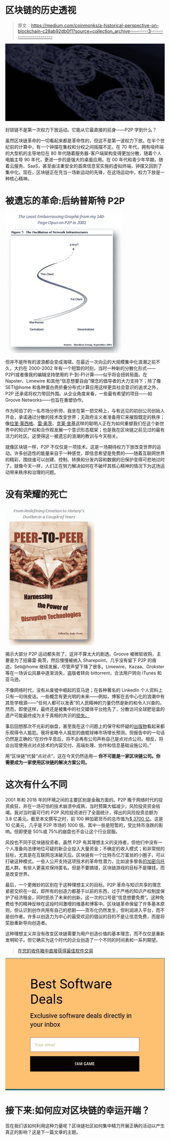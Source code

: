 # 区块链的历史透视

> 原文：<https://medium.com/coinmonks/a-historical-perspective-on-blockchain-c28ab92db0f1?source=collection_archive---------3----------------------->

![](img/fd42f6e3998eca58640cb68ffccab774.png)

封锁链不是第一次权力下放运动。它能从它最直接的前身——P2P 学到什么？

虽然区块链革命的一切看起来都是革命性的，但这不是第一波权力下放。在半个世纪前的计算中，有一个钟摆在集权和分权之间摇摆不定。在 70 年代，拥有哑终端的大型机的主导地位在 80 年代随着服务器-客户端架构变得更加分散，随着个人电脑主导 90 年代，更进一步的是强大的桌面应用。在 00 年代和青少年早期，随着云服务、SaaS，甚至由注重安全的首席信息官实施的虚拟终端，钟摆又回到了集中化。现在，区块链正在充当一场新运动的先锋，在这场运动中，权力下放是一种核心精神。

# 被遗忘的革命:后纳普斯特 P2P

![](img/5bcaf6600087b18c6c4dd705f69c93b3.png)

但并不是所有的波浪都会变成海啸。在最近一次向云的大规模集中化浪潮之前不久，大约在 2000-2002 年有一个短暂的时刻，当时一种新的分散化形式——P2P(或者像我的编辑坚持使用的 P-到-P)计算——似乎将会扭转局面。在 Napster、Limewire 和其他“信息想要自由”理念的倡导者的大力支持下；除了像 SETI@home 和各种蛋白质折叠分布式计算应用这样更具社会意识的追求之外，P2P 还承诺将权力带回外围。从企业角度来看，一些最有希望的项目——如 Groove Networks——也旨在重塑协作。

作为阿伯丁的一名市场分析师，我坐在第一把交椅上，与有远见的初创公司创始人开会，承诺通过分散的技术改变世界；无政府主义者准备用它来摧毁既定的秩序；像[拉里·莱西格](https://en.wikipedia.org/wiki/Lawrence_Lessig)、[雷·奥茨](https://en.wikipedia.org/wiki/Ray_Ozzie)、[克莱·舍基](https://en.wikipedia.org/wiki/Clay_Shirky)这样的聪明人正在为如何重塑我们在这个新世界中的知识产权和合作观发展一个意识形态框架；也是我在区块链之前见过的最有活力的社区。这使得这一被遗忘的浪潮的教训与今天相关。

就像区块链一样，P2P 不仅仅是一项技术。这是一场期待权力下放改变世界的运动。许多创造性的能量来自于一种感觉，即信息希望是免费的——随着互联网世界的精彩，围绕谁可以创建、控制、转换和分发内容和数据的旧保护变得可悲地过时了。就像今天一样，人们正在努力解决如何在不破坏其核心精神的情况下为这场运动带来秩序和治理的问题。

# 没有荣耀的死亡

![](img/452ac60d01fe349490cbff401250dc0c.png)

揭示大部分 P2P 运动都失败了，这并不算太大的剧透。Groove 被微软收购，主要是为了招募雷·奥茨，然后慢慢被纳入 Sharepoint，几乎没有留下 P2P 的痕迹。Seti@home 继续发展，尽管声望下降了很多。Limewire、Kazaa、Grokster 等在一场诉讼风暴中逐渐消失，盗版者转向 bittorrent，合法用户转向 iTunes 和亚马逊。

不像网络时代，没有从废墟中崛起的亚马逊；在各种著名的 LinkedIn 个人资料上只有一句俏皮话。一些概念有更光明的未来——例如，博客在去中心化的浪潮中有其哲学根源——“任何人都可以发表”的人民精神的力量仍然是新的和令人兴奋的。然而，即使这样，最终还是被集中的社交媒体平台抢先了，分散访问全球肥皂盒的遗产可能最终成为关于真相的共识的[损失。](https://goo.gl/AMJC5x)

事后回想那次不光彩的崩盘，甚至我在这个问题上的保守和怀疑的[出版物](https://web.archive.org/web/20040528044133/http:/www.aberdeen.com:80/ab_company/hottopics/p2p/)看起来都乐观得令人尴尬。我将省略令人尴尬的曲棍球棒市场增长预测。但报告中的一句话仍然是正确的:“在炒作平息后，将不会再有公司声称自己是点对点公司。相反，将会出现使用点对点技术的内容交付、高端处理、协作和信息基础设施公司。”

用“区块链”代替“点对点”，这在今天仍然适用— **你不可能是一家区块链公司。你需要成为一家使用区块链的解决方案公司。**

# 这次有什么不同

2001 年和 2018 年的环境之间的主要区别是金融方面的。P2P 晚于网络时代的投资疯狂，并在一场可怕的技术崩溃中成熟，当时预算大幅减少，风险投资资金枯竭。我对当时最可行的 P2P 风险投资进行了全面统计，得出的风险投资总额为 3.8 亿美元。截至本文撰写之时，前 100 种加密货币的总市值为[$ 3700 亿](https://coinmarketcap.com/)。这是 10 亿美元，几乎是 P2P 市场的 1000 倍。其中一些是短暂的，受比特币涨跌的影响。但即使是 50%或 75%的崩盘也不会让这个行业屈服。

风投也不同于区块链投资者。虽然 P2P 有其理想主义的支持者，但他们中没有一个人准备向法律地位可疑的新企业投入大量资金；不确定的收入模式；和非常规的目标，尤其是在互联网泡沫破灭后。区块链有一个比特币亿万富翁的小圈子，可以打破这种模式。一些人公开支持这项技术的革命性潜力，比如波多黎各[的加密乌托邦](https://goo.gl/s5pkAQ)人群。有些人更喜欢保持匿名。但是不要搞错，区块链游戏的目标不是赚钱，而是改变世界。

最后，一个更微妙的区别在于这种理想主义的目标。P2P 革命与知识共享的理念紧密交织在一起，即所有的创造力都基于以前的东西，过于严格的知识产权制度保护了经济租金，同时扼杀了未来的创新。这一次的口号是“信息想要免费”。这种免费给予的精神反映在这段时间激增的维基和博客中。区块链革命保留了许多基本原则，但认识到创作共用有自己的悲剧——货币化仍然发生，但利润进入平台，而不是创作者。许多以创造力为中心的最受欢迎的倡议的目的不是让信息免费，而是将奖励重新导向创造者。

这种理想主义并没有改变区块链需要为用户创造价值的基本理念，而不仅仅是重新发明轮子。但它确实为这个时代的企业创造了一个不同的时间表和一系列期望。

> [在您的收件箱中直接获得最佳软件交易](https://coincodecap.com/?utm_source=coinmonks)

[![](img/7c0b3dfdcbfea594cc0ae7d4f9bf6fcb.png)](https://coincodecap.com/?utm_source=coinmonks)

# 接下来:如何应对区块链的幸运开端？

现在我们该如何利用这种力量呢？区块链社区如何集中精力开展正确的活动以产生真正的影响？这是下一篇文章的主题。